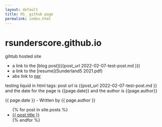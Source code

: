 ```yaml
---
layout: default
title: RS_ github page
permalink: index.html
---
```


# rsunderscore.github.io
gihtub hosted site

- a link to the [blog post]({{post_url 2022-02-07-test-post.md }})
- a link to the [resume](Sunderland5 2021.pdf)
- abs link to [npr](http://npr.org/)

<p>testing liquid in html tags: post url is {{post_url 2022-02-07-test-post.md }} 
and the date for the page is {{page.date}} 
and the author is {{page.author}}
</p>

{{ page.date }} - Written by {{ page.author }}


<ul>
  {% for post in site.posts %}
    <li>
      <a href="{{ post.url }}">{{ post.title }}</a>
    </li>
  {% endfor %}
</ul>
